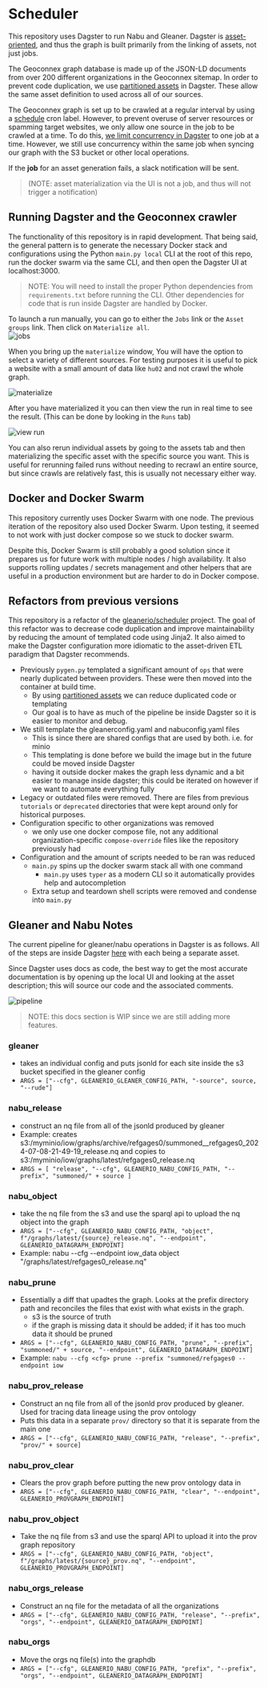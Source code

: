 # Scheduler

This repository uses Dagster to run Nabu and Gleaner. Dagster is [asset-oriented](https://dagster.io/blog/software-defined-assets), and thus the graph is built primarily from the linking of assets, not just jobs.

The Geoconnex graph database is made up of the JSON-LD documents from over 200 different organizations in the Geoconnex sitemap. In order to prevent code duplication, we use [partitioned assets](https://docs.dagster.io/concepts/partitions-schedules-sensors/partitioning-assets) in Dagster. These allow the same asset definition to used across all of our sources.

The Geoconnex graph is set up to be crawled at a regular interval by using a [schedule](https://docs.dagster.io/concepts/automation/schedules) cron label. However, to prevent overuse of server resources or spamming target websites, we only allow one source in the job to be crawled at a time. To do this, [we limit concurrency in Dagster](https://docs.dagster.io/guides/limiting-concurrency-in-data-pipelines#limiting-overall-runs) to one job at a time. However, we still use concurrency within the same job when syncing our graph with the S3 bucket or other local operations.

If the **job** for an asset generation fails, a slack notification will be sent.

> (NOTE: asset materialization via the UI is not a job, and thus will not trigger a notification)

## Running Dagster and the Geoconnex crawler

The functionality of this repository is in rapid development. That being said, the general pattern is to generate the necessary Docker stack and configurations using the Python `main.py local` CLI at the root of this repo, run the docker swarm via the same CLI, and then open the Dagster UI at localhost:3000.

> NOTE: You will need to install the proper Python dependencies from `requirements.txt` before running the CLI. Other dependencies for code that is run inside Dagster are handled by Docker.

To launch a run manually, you can go to either the `Jobs` link or the `Asset groups` link. Then click on `Materialize all`.  
![jobs](./images/jobs.png)

When you bring up the `materialize` window, You will have the option to select a variety of different sources. For testing purposes it is useful to pick a website with a small amount of data like `hu02` and not crawl the whole graph.

![materialize](./images/materialize.png)

After you have materialized it you can then view the run in real time to see the result. (This can be done by looking in the `Runs` tab)

![view run](./images/image-1.png)

You can also rerun individual assets by going to the assets tab and then materializing the specific asset with the specific source you want. This is useful for rerunning failed runs without needing to recrawl an entire source, but since crawls are relatively fast, this is usually not necessary either way.

## Docker and Docker Swarm

This repository currently uses Docker Swarm with one node. The previous iteration of the repository also used Docker Swarm. Upon testing, it seemed to not work with just docker compose so we stuck to docker swarm.

Despite this, Docker Swarm is still probably a good solution since it prepares us for future work with multiple nodes / high availability. It also supports rolling updates / secrets management and other helpers that are useful in a production environment but are harder to do in Docker compose.

## Refactors from previous versions

This repository is a refactor of the [gleanerio/scheduler](https://github.com/gleanerio/gleaner) project. The goal of this refactor was to decrease code duplication and improve maintainability by reducing the amount of templated code using Jinja2. It also aimed to make the Dagster configuration more idiomatic to the asset-driven ETL paradigm that Dagster recommends.

- Previously `pygen.py` templated a significant amount of `ops` that were nearly duplicated between providers. These were then moved into the container at build time.
  - By using [partitioned assets](https://docs.dagster.io/concepts/partitions-schedules-sensors/partitioning-assets) we can reduce duplicated code or templating
  - Our goal is to have as much of the pipeline be inside Dagster so it is easier to monitor and debug.
- We still template the gleanerconfig.yaml and nabuconfig.yaml files
  - This is since there are shared configs that are used by both. i.e. for minio
  - This templating is done before we build the image but in the future could be moved inside Dagster
  - having it outside docker makes the graph less dynamic and a bit easier to manage inside dagster; this could be iterated on however if we want to automate everything fully
- Legacy or outdated files were removed. There are files from previous `tutorials` or `deprecated` directories that were kept around only for historical purposes.
- Configuration specific to other organizations was removed
  - we only use one docker compose file, not any additional organization-specific `compose-override` files like the repository previously had
- Configuration and the amount of scripts needed to be ran was reduced
  - `main.py` spins up the docker swarm stack all with one command
    - `main.py` uses `typer` as a modern CLI so it automatically provides help and autocompletion
  - Extra setup and teardown shell scripts were removed and condense into `main.py`

## Gleaner and Nabu Notes

The current pipeline for gleaner/nabu operations in Dagster is as follows. All of the steps are inside Dagster [here](../userCode/main.py) with each being a separate asset.

Since Dagster uses docs as code, the best way to get the most accurate documentation is by opening up the local UI and looking at the asset description; this will source our code and the associated comments.

![pipeline](./images/pipeline.png)

> NOTE: this docs section is WIP since we are still adding more features.

### gleaner

- takes an individual config and puts jsonld for each site inside the s3 bucket specified in the gleaner config
- `ARGS = ["--cfg", GLEANERIO_GLEANER_CONFIG_PATH, "-source", source, "--rude"]`

### nabu_release

- construct an nq file from all of the jsonld produced by gleaner
- Example: creates s3:/myminio/iow/graphs/archive/refgages0/summoned\_\_refgages0_2024-07-08-21-49-19_release.nq and copies to s3:/myminio/iow/graphs/latest/refgages0_release.nq
- `ARGS = [ "release", "--cfg", GLEANERIO_NABU_CONFIG_PATH, "--prefix", "summoned/" + source ]`

### nabu_object

- take the nq file from the s3 and use the sparql api to upload the nq object into the graph
- `ARGS = ["--cfg", GLEANERIO_NABU_CONFIG_PATH, "object", f"/graphs/latest/{source}_release.nq", "--endpoint", GLEANERIO_DATAGRAPH_ENDPOINT]`
- Example: nabu --cfg <cfg> --endpoint iow_data object "/graphs/latest/refgages0_release.nq"

### nabu_prune

- Essentially a diff that upadtes the graph. Looks at the prefix directory path and reconciles the files that exist with what exists in the graph.
  - s3 is the source of truth
  - if the graph is missing data it should be added; if it has too much data it should be pruned
- `ARGS = ["--cfg", GLEANERIO_NABU_CONFIG_PATH, "prune", "--prefix", "summoned/" + source, "--endpoint", GLEANERIO_DATAGRAPH_ENDPOINT]`
- Example: `nabu --cfg <cfg> prune --prefix "summoned/refgages0 --endpoint iow`

### nabu_prov_release

- Construct an nq file from all of the jsonld prov produced by gleaner. Used for tracing data lineage using the prov ontology
- Puts this data in a separate `prov/` directory so that it is separate from the main one
- `ARGS = ["--cfg", GLEANERIO_NABU_CONFIG_PATH, "release", "--prefix", "prov/" + source]`

### nabu_prov_clear

- Clears the prov graph before putting the new prov ontology data in
- `ARGS = ["--cfg", GLEANERIO_NABU_CONFIG_PATH, "clear", "--endpoint", GLEANERIO_PROVGRAPH_ENDPOINT]`

### nabu_prov_object

- Take the nq file from s3 and use the sparql API to upload it into the prov graph repository
- `ARGS = ["--cfg", GLEANERIO_NABU_CONFIG_PATH, "object", f"/graphs/latest/{source}_prov.nq", "--endpoint", GLEANERIO_PROVGRAPH_ENDPOINT]`

### nabu_orgs_release

- Construct an nq file for the metadata of all the organizations
- `ARGS = ["--cfg", GLEANERIO_NABU_CONFIG_PATH, "release", "--prefix", "orgs", "--endpoint", GLEANERIO_DATAGRAPH_ENDPOINT]`

### nabu_orgs

- Move the orgs nq file(s) into the graphdb
- `ARGS = ["--cfg", GLEANERIO_NABU_CONFIG_PATH, "prefix", "--prefix", "orgs", "--endpoint", GLEANERIO_DATAGRAPH_ENDPOINT]`
